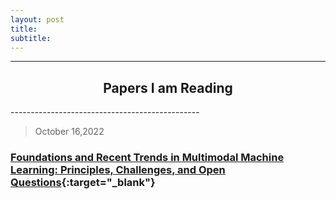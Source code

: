 ```yaml
---
layout: post
title: 
subtitle: 
---
```


<hr>

<h2 align='center'> Papers I am Reading </h2>
-----------------------------------------------

> October 16,2022
### [Foundations and Recent Trends in Multimodal Machine Learning: Principles, Challenges, and Open Questions](https://ar5iv.org/abs/2209.03430){:target="_blank"}
